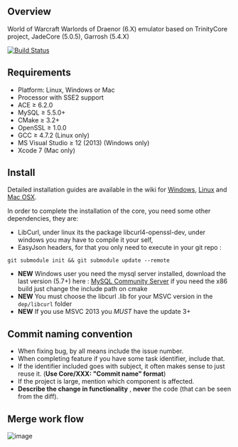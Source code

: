 ## Overview
World of Warcraft Warlords of Draenor (6.X) emulator based on TrinityCore project, JadeCore (5.0.5), Garrosh (5.4.X)

[![Build Status](https://drone.firestorm-servers.com/api/badges/MilleniumStudio/wod/status.svg)](https://drone.firestorm-servers.com/MilleniumStudio/wod)

## Requirements

+ Platform: Linux, Windows or Mac
+ Processor with SSE2 support
+ ACE ≥ 6.2.0
+ MySQL ≥ 5.5.0+
+ CMake ≥ 3.2+
+ OpenSSL ≥ 1.0.0
+ GCC ≥ 4.7.2 (Linux only)
+ MS Visual Studio ≥ 12 (2013) (Windows only)
+ Xcode 7 (Mac only)


## Install

Detailed installation guides are available in the wiki for
[Windows](http://collab.kpsn.org/display/tc/Win),
[Linux](http://collab.kpsn.org/display/tc/Linux) and
[Mac OSX](http://collab.kpsn.org/display/tc/Mac).

In order to complete the installation of the core, you need some other dependencies, they are:
- LibCurl, under linux its the package libcurl4-openssl-dev, under windows you may have to compile it your self,
- EasyJson headers, for that you only need to execute in your git repo :
```
git submodule init && git submodule update --remote
```

- **NEW** Windows user you need the mysql server installed, download the last version (5.7+) here : [MySQL Community Server](http://dev.mysql.com/downloads/mysql/) if you need the x86 build just change the include path on cmake
- **NEW** You must choose the libcurl .lib for your MSVC version in the `dep/libcurl` folder
- **NEW** If you use MSVC 2013 you *MUST* have the update 3+

## Commit naming convention
- When fixing bug, by all means include the issue number.
- When completing feature if you have some task identifier, include that.
- If the identifier included goes with subject, it often makes sense to just reuse it. (**Use Core/XXX: "Commit name" format**)
- If the project is large, mention which component is affected.
- **Describe the change in functionality** , **never** the code (that can be seen from the diff).

## Merge work flow
![image](https://firestorm-servers.com/assets/img/slides/b6b203d79f9f23522e73f149da6bddab.png)
